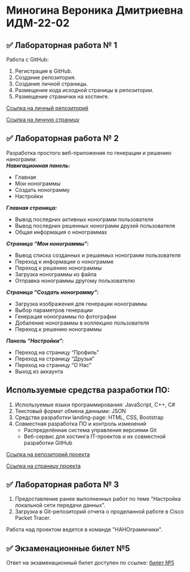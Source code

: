 # Миногина Вероника Дмитриевна ИДМ-22-02
## ✅ Лабораторная работа № 1
Работа с GitHub:
  1. Регистрация в GitHub.
  2. Создание репозитория.
  3. Создание личной страницы.
  4. Размещение кода исходной страницы в репозитории.
  5. Размещение странички на хостинге.
  
[Ссылка на личный репозиторий](https://github.com/veronikamin/internet.technologies)  

[Ссылка на личную страницу](https://veronikamin.github.io/internet.technologies/)
## ✅ Лабораторная работа № 2
   Разработка простого веб-приложения по генерации и решению нанограмм:   
 **_Навигационная панель:_**   
  * Главная  
  * Мои нонограммы  
  * Создать нонограмму  
  * Настройки  
  
  **_Главная страница:_**   
  * Вывод последних активных нонограмм пользователя  
  * Вывод последних решенных нонограмм друзей пользователя  
  * Общая информация о нонограммах   
  
  **_Страница “Мои нонограммы”:_**   
  * Вывод списка созданных и решаемых нонограмм пользователя  
  * Переход к информации о нонограмме  
  * Переход к решению нонограммы  
  * Загрузка нонограммы из файла  
  *  Отправка нонограммы другому пользователю  
  
  **_Страница “Создать нонограмму”:_**   
  * Загрузка изображения для генерации нонограммы  
  * Выбор параметров генерации  
  * Генерация нонограммы по фотографии  
  * Добаление нонограммы в коллекцию пользователя  
  * Переход к решению нонограммы  
  
  **_Панель “Настройки”:_**  
  * Переход на страницу “Профиль”  
  * Переход на страницу “Друзья”  
  * Переход на страницу “О Нас”  
  * Выход из аккаунта 
  
## Используемые средства разработки ПО:  
1. Используемые языки программирования: JavaScript, C++, C#
2. Текстовый формат обмена данными: JSON  
3. Средства разработки landing-page: HTML, CSS, Bootstrap
4. Совместная разработка ПО и контроль изменений
   * Распределённая система управления версиями Git
   * Веб-сервис для хостинга IT-проектов и их совместной разработки GitHub
   
[Ссылка на репозиторий проекта](https://github.com/SarmiAnsim/ITLabs)

[Ссылка на страницу проекта](https://sarmiansim.github.io/ITLabs/Load/%D0%94%D0%BB%D1%8F%20%D1%81%D0%B0%D0%B9%D1%82%D0%B0/index.html)
   
## ✅ Лабораторная работа № 3
  1. Предоставление ранее выполненных работ по теме "Настройка локальной сети передачи данных".
  2. Загрузка в Git-репозиторий отчета о проделанной работе в Cisco Packet Tracer.
  
Работа над проектом ведется в команде "НАНОграммчики".
  
## ✅ Экзаменационные билет №5
Ответ на экзаменационный билет доступен по ссылке: [билет №5](https://github.com/stankin/inet-2022/wiki/exam05)
